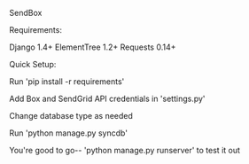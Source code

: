 SendBox

Requirements:

Django 1.4+
ElementTree 1.2+
Requests 0.14+

Quick Setup:

Run 'pip install -r requirements'

Add Box and SendGrid API credentials in 'settings.py'

Change database type as needed

Run 'python manage.py syncdb'

You're good to go-- 'python manage.py runserver' to test it out
